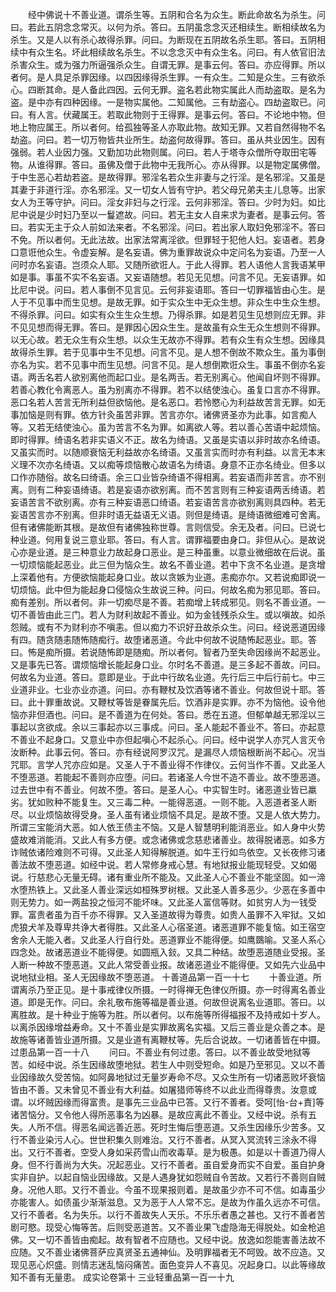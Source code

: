 <!-- { "loadSidebar": true } -->
　　经中佛说十不善业道。谓杀生等。五阴和合名为众生。断此命故名为杀生。问曰。若此五阴念念常灭。以何为杀。答曰。五阴虽念念灭还相续生。断相续故名为杀生。又是人以有杀心故得杀罪。问曰。为断现在五阴故名杀生耶。答曰。五阴相续中有众生名。坏此相续故名杀生。不以念念灭中有众生名。问曰。有人依官旧法杀害众生。或为强力所逼强杀众生。自谓无罪。是事云何。答曰。亦应得罪。所以者何。是人具足杀罪因缘。以四因缘得杀生罪。一有众生。二知是众生。三有欲杀心。四断其命。是人备此四因。云何无罪。盗名若此物实属此人而劫盗取。是名为盗。是中亦有四种因缘。一是物实属他。二知属他。三有劫盗心。四劫盗取已。问曰。有人言。伏藏属王。若取此物则于王得罪。是事云何。答曰。不论地中物。但地上物应属王。所以者何。给孤独等圣人亦取此物。故知无罪。又若自然得物不名劫盗。问曰。若一切万物皆共业所生。劫盗何故得罪。答曰。虽从共业因生。因有强弱。若人业因力强。又勤加功此物则属。问曰。若人于塔寺众僧所夺取田宅等物。从谁得罪。答曰。虽佛及僧于此物中无我所心。亦从得罪。以是物定属佛僧。于中生恶心若劫若盗。是故得罪。邪淫名若众生非妻与之行淫。是名邪淫。又虽是其妻于非道行淫。亦名邪淫。又一切女人皆有守护。若父母兄弟夫主儿息等。出家女人为王等守护。问曰。淫女非妇与之行淫。云何非邪淫。答曰。少时为妇。如比尼中说是少时妇乃至以一鬘遮故。问曰。若无主女人自来求为妻者。是事云何。答曰。若实无主于众人前如法来者。不名邪淫。问曰。若出家人取妇免邪淫不。答曰不免。所以者何。无此法故。出家法常离淫欲。但罪轻于犯他人妇。妄语者。若身口意诳他众生。令虚妄解。是名妄语。佛为重罪故说众中定问名为妄语。乃至一人问时亦名妄语。岂须众人耶。又随所欲诳人。于此人得罪。若人语他人言我语某甲如是事。事虽不实不名妄语。又妄语随想。若见无见想。问言不见。无妄语罪。如比尼中说。问曰。若人事倒不见言见。云何非妄语耶。答曰一切罪福皆由心生。是人于不见事中而生见想。是故无罪。如于实众生中无众生想。非众生中生众生想。不得杀罪。问曰。如实有众生生众生想。乃得杀罪。如是若见生见想则应无罪。非不见见想而得无罪。答曰。是罪因心因众生生。是故虽有众生无众生想则不得罪。以无心故。若无众生有众生想。以众生无故亦不得罪。若有众生有众生想。因缘具故得杀生罪。若于见事中生不见想。问言不见。是人想不倒故不欺众生。虽为事倒亦名为实。若不见事中而生见想。问言不见。是人想倒欺诳众生。事虽不倒亦名妄语。两舌名若人欲别离他而起口业。是名两舌。若无别离心。他闻自坏则不得罪。若善心教化令离恶人。虽为别离亦不得罪。若不以结使浊心。虽复口言亦不得罪。恶口名若人苦言无所利益但欲恼他。是名恶口。若怜愍心为利益故苦言无罪。如无事加恼是则有罪。依方针灸虽苦非罪。苦言亦尔。诸佛贤圣亦为此事。如言痴人等。又若无结使浊心。虽为苦言不名为罪。如离欲人等。若以善心苦语中起烦恼。即时得罪。绮语名若非实语义不正。故名为绮语。又虽是实语以非时故亦名绮语。又虽实而时。以随顺衰恼无利益故亦名绮语。又虽言实而时亦有利益。以言无本末义理不次亦名绮语。又以痴等烦恼散心故语名为绮语。身意不正亦名绮业。但多以口作亦随俗。故名曰绮语。余三口业皆杂绮语不得相离。若妄语而非苦言。亦不别离。则有二种妄语绮语。若是妄语亦欲别离。而不苦言则有三种妄语两舌绮语。若妄语苦言不欲别离。亦有三种妄语恶口绮语。若妄语苦言亦欲别离则具四种。若无妄语苦言亦不别离。但非时语无益语无义语。则但是绮语。是绮语微细难可舍离。但有诸佛能断其根。是故但有诸佛独称世尊。言则信受。余无及者。问曰。已说七种业道。何用复说三意业耶。答曰。有人言。谓罪福要由身口。非但从心。是故说心亦是业道。是三种意业力故起身口恶业。是三种虽重。以意业微细故在后说。虽一切烦恼能起恶业。此三但为恼众生。故名不善业道。若中下贪不名业道。是贪增上深着他有。方便欲恼能起身口业。故以贪嫉为业道。恚痴亦尔。又若说痴即说一切烦恼。此中但为能起身口侵恼众生故说三种。问曰。何故名痴为邪见耶。答曰。痴有差别。所以者何。非一切痴尽是不善。若痴增上转成邪见。则名不善业道。一切不善皆由此三门。若人为财利故起不善业。如为金钱残杀众生。或以嗔故。如杀怨贼。或有不为财利亦不嗔恚。但以痴力不识好丑故杀众生。问曰。经说恶道因缘有四。随贪随恚随怖随痴行。故堕诸恶道。今此中何故不说随怖起恶业。耶。答曰。怖是痴所摄。若说随怖即是随痴。所以者何。智者乃至失命因缘尚不起恶业。又是事先已答。谓烦恼增长能起身口业。尔时名不善道。是三多起不善故。问曰。何故名为业道。答曰。意即是业。于此中行故名业道。先行后三中后行前七。中三业道非业。七业亦业亦道。问曰。亦有鞭杖及饮酒等诸不善业。何故但说十耶。答曰。此十罪重故说。又鞭杖等皆是眷属先后。饮酒非是实罪。亦不为恼他。设令他恼亦非但酒也。问曰。是不善道为在何处。答曰。悉在五道。但郁单越无邪淫以三事起以贪欲成。余以三事起亦以三事成。问曰。圣人能起不善业不。答曰。亦起意不善业不起身口。又意业中亦但起嗔心不起杀心。问曰。经中说学人亦咒人言灭令汝断种。此事云何。答曰。亦有经说阿罗汉咒。是漏尽人烦恼根断尚不起心。况当咒耶。言学人咒亦应如是。又圣人于不善业得不作律仪。云何当作不善。又此圣人不堕恶道。若能起不善则亦应堕。问曰。若诸圣人今世不造不善业。故不堕恶道。过去世中有不善业。何故不堕。答曰。是圣人心。中实智生时。诸恶道业皆已羸劣。犹如败种不能复生。又三毒二种。一能得恶道。一则不能。入恶道者圣人断尽。以业烦恼故得受身。圣人虽有诸业烦恼不具足。是故不堕。又是人依大势力。所谓三宝能消大恶。如人依王债主不恼。又是人智慧明利能消恶业。如人身中火势盛故难消能消。又此人有多方便。或念诸佛或念慈悲诸善业。故得脱诸恶。如多方诈贼依诸险难则不可得。又此圣人知得解脱道。如牛王行如鸟依空。又长夜修习诸善法故不堕恶道。如经中说。若人常修身戒心慧。有地狱报业能现轻受。又如偈说。行慈悲心无量无碍。诸有重业所不能及。又此圣人心不善业不能坚固。如一渧水堕热铁上。又此圣人善业深远如桓殊罗树根。又此圣人善多恶少。少恶在多善中则无势力。如一两盐投之恒河不能坏味。又此圣人富信等财。如贫穷人为一钱受罪。富贵者虽为百千亦不得罪。又入圣道故得为尊贵。如贵人虽罪不入牢狱。又如虎狼犬羊及尊卑共诤大者得胜。又此圣人心宿圣道。诸恶道罪不能复恼。如王宿空舍余人无能入者。又此圣人行自行处。恶道罪业不能得便。如鹰鵽喻。又圣人系心四念处。故诸恶道业不能得便。如圆瓶入鈙。又具二种结。故堕恶道随业受报。圣人断一种故不堕恶道。又此人常受善业报。故诸恶道业不能得便。又如先六业品中说地狱业相。圣人无因缘故不堕恶道。
十善道品第一百一十七
　　十善业道。所谓离杀乃至正见。是十事戒律仪所摄。一时得禅无色律仪所摄。亦一时得离名善业道。即是无作。问曰。余礼敬布施等福是善业道。何故但说离名业道耶。答曰。以离胜故。是十种业于施等为胜。所以者何。以布施等所得福报不及持戒如十岁人。以离杀因缘增益寿命。又十不善业是实罪故离名实福。又后三善业是众善之本。是故施等诸善皆业道所摄。又是业道有离鞭杖等。先后合说故。一切诸善皆在中摄。
过患品第一百一十八
　　问曰。不善业有何过患。答曰。以不善业故受地狱等苦。如经中说。杀生因缘故堕地狱。若生人中则受短命。如是乃至邪见。又以不善业因缘故久受苦恼。如阿鼻地狱过无量岁寿命不尽。又众生所有一切诸恶败坏衰恼皆由不善。又未曾见不善业有大利益。如屠猎师等终不以此业而得尊贵。汝意或谓。以坏贼因缘而得富贵。是事先三业品中已答。又行不善者。受呵[怡-台+責]等诸苦恼分。又令他人得所恶事名为凶暴。是故应离此不善业。又经中说。杀有五失。人所不信。得恶名闻远善近恶。死时生悔后堕恶道。又杀生因缘乐少苦多。又行不善业染污人心。世世积集久则难治。又行不善者。从冥入冥流转三涂永不得出。又行不善者。空受人身如采药雪山而收毒草。是为极愚。如是以十善道乃得人身。但不行善尚为大失。况起恶业。又行不善者。虽自爱身而实不自爱。虽自护身实非自护。以起自恼业因缘故。又是人遇身犹如怨贼自令苦故。又若行不善则自贼身。况他人耶。又行不善业。今虽不现果报则着。是故虽少亦不可不信。如毒虽少亦能害人。如债虽少渐渐滋息。又为恶于人人常不忘。是故为作虽久远亦不可信。又行不善者。名为失乐。以行不善故失人天乐。不乐乐者愚之甚也。又行不善者苦剧可愍。现受心悔等苦。后则受恶道苦。又不善业果飞虚隐海无得脱处。如金枪追佛。又一切不善皆由痴起。故有智者不应随也。又经中说。放逸如怨能害善法故不应随。又不善业诸佛菩萨应真贤圣五通神仙。及明罪福者无不呵毁。故不应造。又现见恶心炽盛。则情志迷乱恼闷痛苦。面色变异人不喜见。况起身口。以此等缘故知不善有无量患。
成实论卷第十
三业轻重品第一百一十九
